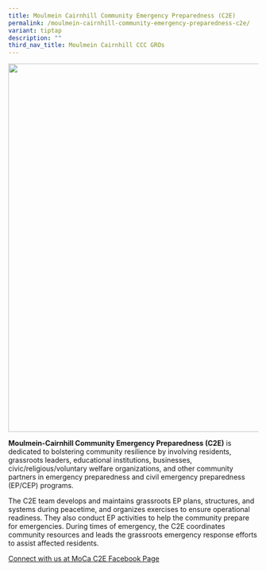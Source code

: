```yaml
---
title: Moulmein Cairnhill Community Emergency Preparedness (C2E)
permalink: /moulmein-cairnhill-community-emergency-preparedness-c2e/
variant: tiptap
description: ""
third_nav_title: Moulmein Cairnhill CCC GROs
---
```

<div class="isomer-image-wrapper">
<img style="width: 740px; color: rgb(0, 0, 0); font-family: system-ui, -apple-system, &quot;system-ui&quot;, &quot;Segoe UI&quot;, Roboto, Oxygen, Ubuntu, Cantarell, &quot;Open Sans&quot;, &quot;Helvetica Neue&quot;, sans-serif; font-size: medium; font-style: normal; font-variant-ligatures: normal; font-variant-caps: normal; font-weight: 400; letter-spacing: normal; orphans: 2; text-align: start; text-indent: 0px; text-transform: none; widows: 2; word-spacing: 0px; -webkit-text-stroke-width: 0px; white-space: normal; text-decoration-thickness: initial; text-decoration-style: initial; text-decoration-color: initial;" height="auto" width="100%" src="https://moca.sgp1.cdn.digitaloceanspaces.com/Our%20Communities/61539e3c8c43f554e9fb883e_Moulmein-Cairnhill%2520Community%2520Emergency%2520Preparedness%2520(C2E).webp">
</div>
<p></p>
<p><strong>Moulmein-Cairnhill Community Emergency Preparedness (C2E)</strong> is
dedicated to bolstering community resilience by involving residents, grassroots
leaders, educational institutions, businesses, civic/religious/voluntary
welfare organizations, and other community partners in emergency preparedness
and civil emergency preparedness (EP/CEP) programs.</p>
<p>The C2E team develops and maintains grassroots EP plans, structures, and
systems during peacetime, and organizes exercises to ensure operational
readiness. They also conduct EP activities to help the community prepare
for emergencies. During times of emergency, the C2E coordinates community
resources and leads the grassroots emergency response efforts to assist
affected residents.</p>
<p><a href="https://www.facebook.com/moulmeincairnhillc2e" rel="noopener noreferrer nofollow" target="_blank">Connect with us at MoCa C2E Facebook Page</a>
</p>
<p></p>